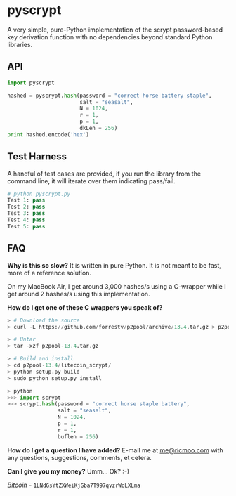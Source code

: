 pyscrypt
========

A very simple, pure-Python implementation of the scrypt password-based key derivation function with no dependencies beyond standard Python libraries.



API
---

```python
import pyscrypt

hashed = pyscrypt.hash(password = "correct horse battery staple", 
                       salt = "seasalt", 
                       N = 1024, 
                       r = 1, 
                       p = 1, 
                       dkLen = 256)
print hashed.encode('hex')
```



Test Harness
------------

A handful of test cases are provided, if you run the library from the command line, it will iterate over them indicating pass/fail.

```python
# python pyscrypt.py
Test 1: pass
Test 2: pass
Test 3: pass
Test 4: pass
Test 5: pass
```


FAQ
---

**Why is this so slow?**
It is written in pure Python. It is not meant to be fast, more of a reference solution.

On my MacBook Air, I get around 3,000 hashes/s using a C-wrapper while I get around 2 hashes/s using this implementation.

**How do I get one of these C wrappers you speak of?**

```python
> # Download the source
> curl -L https://github.com/forrestv/p2pool/archive/13.4.tar.gz > p2pool-13.4.tar.gz

> # Untar
> tar -xzf p2pool-13.4.tar.gz

> # Build and install
> cd p2pool-13.4/litecoin_scrypt/
> python setup.py build
> sudo python setup.py install

> python
>>> import scrypt
>>> scrypt.hash(password = "correct horse staple battery", 
                salt = "seasalt", 
                N = 1024, 
                p = 1, 
                r = 1, 
                buflen = 256)
```
    
**How do I get a question I have added?**
E-mail me at me@ricmoo.com with any questions, suggestions, comments, et cetera.

**Can I give you my money?**
Umm... Ok? :-)

_Bitcoin_  - `1LNdGsYtZXWeiKjGba7T997qvzrWqLXLma`

